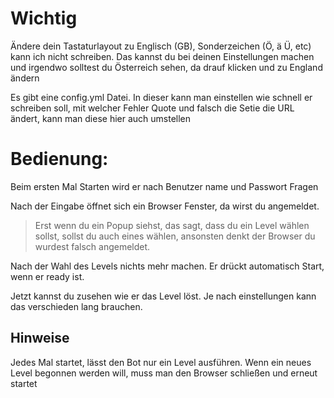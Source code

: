 # Wichtig

Ändere dein Tastaturlayout zu Englisch (GB), Sonderzeichen (Ö, ä Ü, etc) kann ich nicht schreiben.
Das kannst du bei deinen Einstellungen machen und irgendwo solltest du Österreich sehen, da drauf klicken und zu England ändern

Es gibt eine config.yml Datei. In dieser kann man einstellen wie schnell er schreiben soll, mit welcher Fehler Quote und falsch die Setie die URL ändert, kann man diese hier auch umstellen

# Bedienung:
Beim ersten Mal Starten wird er nach Benutzer name und Passwort Fragen

Nach der Eingabe öffnet sich ein Browser Fenster, da wirst du angemeldet. 

> Erst wenn du ein Popup siehst, das sagt, dass du ein Level wählen sollst, sollst du auch eines wählen, ansonsten denkt der Browser du wurdest falsch angemeldet.

Nach der Wahl des Levels nichts mehr machen. Er drückt automatisch Start, wenn er ready ist.

Jetzt kannst du zusehen wie er das Level löst. Je nach einstellungen kann das verschieden lang brauchen.

## Hinweise

Jedes Mal startet, lässt den Bot nur ein Level ausführen. Wenn ein neues Level begonnen werden will, muss man den Browser schließen und erneut startet
